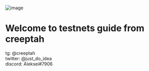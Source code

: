 ![image](https://user-images.githubusercontent.com/108256873/191072770-44dc0618-87f0-41d0-9ddf-c2574fcf9b6c.png)

# Welcome to testnets guide from creeptah

tg: @creeptah \
twitter: @just_do_idea \
discord: Aleksei#7906

